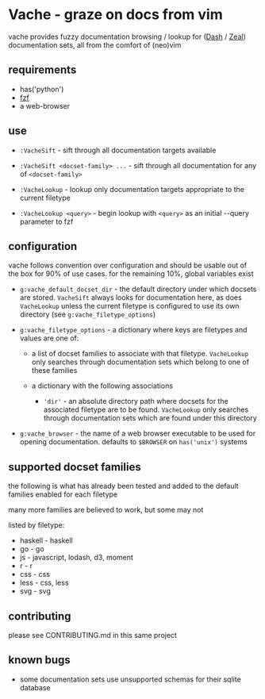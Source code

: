 Vache - graze on docs from vim
==============================================================

vache provides fuzzy documentation browsing / lookup for ([Dash][1] / [Zeal][2])
documentation sets, all from the comfort of (neo)vim


requirements
------------

* has('python')
* [fzf][3]
* a web-browser


use
---

* `:VacheSift` - sift through all documentation targets available

* `:VacheSift <docset-family> ...` - sift through all documentation for any
  of `<docset-family>`

* `:VacheLookup` - lookup only documentation targets appropriate to the
  current filetype

* `:VacheLookup <query>` - begin lookup with `<query>` as an initial --query
  parameter to fzf


configuration
-------------

vache follows convention over configuration and should be usable out of the
box for 90% of use cases. for the remaining 10%, global variables exist

* `g:vache_default_docset_dir` - the default directory under which docsets are
  stored. `VacheSift` always looks for documentation here, as does
  `VacheLookup` unless the current filetype is configured to use its own
  directory (see `g:vache_filetype_options`)

* `g:vache_filetype_options` - a dictionary where keys are filetypes and values
  are one of:
  - a list of docset families to associate with that filetype. `VacheLookup`
    only searches through documentation sets which belong to one of these
    families

  - a dictionary with the following associations
    - `'dir'` - an absolute directory path where docsets for the associated
      filetype are to be found. `VacheLookup` only searches through
      documentation sets which are found under this directory

* `g:vache_browser` - the name of a web browser executable to be used for
  opening documentation. defaults to `$BROWSER` on `has('unix')` systems


supported docset families
-------------------------

the following is what has already been tested and added to the default families
enabled for each filetype

many more families are believed to work, but some may not

listed by filetype:

* haskell - haskell
* go - go
* js - javascript, lodash, d3, moment
* r - r
* css - css
* less - css, less
* svg - svg


contributing
------------

please see CONTRIBUTING.md in this same project


known bugs
----------

* some documentation sets use unsupported schemas for their sqlite database


[1]: https://kapeli.com
[2]: http://zealdocs.org
[3]: https://github.com/junegunn/fzf
